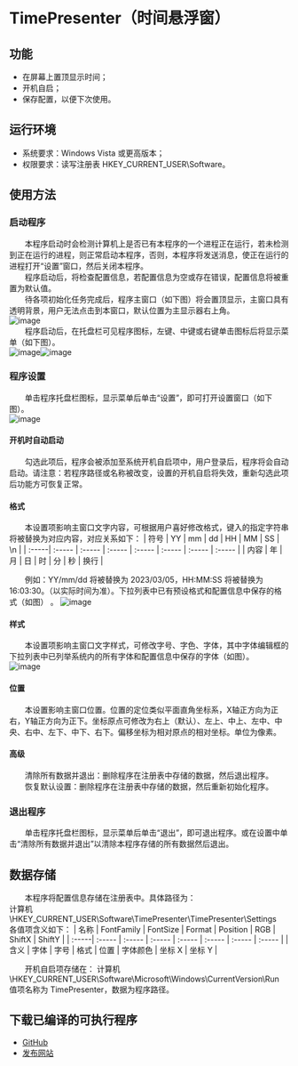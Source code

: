 # TimePresenter（时间悬浮窗）
## 功能
- 在屏幕上置顶显示时间；
- 开机自启；
- 保存配置，以便下次使用。
## 运行环境
- 系统要求：Windows Vista 或更高版本；
- 权限要求：读写注册表 HKEY_CURRENT_USER\Software。
## 使用方法
### 启动程序
&emsp;&emsp;本程序启动时会检测计算机上是否已有本程序的一个进程正在运行，若未检测到正在运行的进程，则正常启动本程序，否则，本程序将发送消息，使正在运行的进程打开“设置”窗口，然后关闭本程序。  
&emsp;&emsp;程序启动后，将检查配置信息，若配置信息为空或存在错误，配置信息将被重置为默认值。  
&emsp;&emsp;待各项初始化任务完成后，程序主窗口（如下图）将会置顶显示，主窗口具有透明背景，用户无法点击到本窗口，默认位置为主显示器右上角。  
![image](https://github.com/MCjiaozi/TimePresenter/assets/64739528/207542f1-8864-481d-a304-821a8c58e2bd)  
&emsp;&emsp;程序启动后，在托盘栏可见程序图标，左键、中键或右键单击图标后将显示菜单（如下图）。  
![image](https://github.com/MCjiaozi/TimePresenter/assets/64739528/93fc861f-864e-445d-9b7b-2c720e9a6a34)![image](https://github.com/MCjiaozi/TimePresenter/assets/64739528/479d1856-f6ee-4eb7-b914-3a5b81600ec9)
### 程序设置
&emsp;&emsp;单击程序托盘栏图标，显示菜单后单击“设置”，即可打开设置窗口（如下图）。  
![image](https://github.com/MCjiaozi/TimePresenter/assets/64739528/96562ecb-b646-4972-8de2-0c2b0beaa416)
#### 开机时自动启动
&emsp;&emsp;勾选此项后，程序会被添加至系统开机自启项中，用户登录后，程序将会自动启动。请注意：若程序路径或名称被改变，设置的开机自启将失效，重新勾选此项后功能方可恢复正常。
#### 格式
&emsp;&emsp;本设置项影响主窗口文字内容，可根据用户喜好修改格式，键入的指定字符串将被替换为对应内容，对应关系如下：
| 符号 | YY | mm | dd | HH | MM | SS | \n |
| :-----| :----- | :----- | :----- | :----- | :----- | :----- | :----- |
| 内容 | 年 | 月 | 日 | 时 | 分 | 秒 | 换行 |  

&emsp;&emsp;例如：YY/mm/dd 将被替换为 2023/03/05，HH:MM:SS 将被替换为 16:03:30。（以实际时间为准）。下拉列表中已有预设格式和配置信息中保存的格式（如图） 。 
![image](https://github.com/MCjiaozi/TimePresenter/assets/64739528/35d4bd90-a666-4b27-884c-a90b71a118a1)
#### 样式
&emsp;&emsp;本设置项影响主窗口文字样式，可修改字号、字色、字体，其中字体编辑框的下拉列表中已列举系统内的所有字体和配置信息中保存的字体（如图）。  
![image](https://github.com/MCjiaozi/TimePresenter/assets/64739528/d4bd27ad-9cf5-4e45-841d-a8effd60c7ac)
#### 位置
&emsp;&emsp;本设置影响主窗口位置。位置的定位类似平面直角坐标系，X轴正方向为正右，Y轴正方向为正下。坐标原点可修改为右上（默认）、左上、中上、左中、中央、右中、左下、中下、右下。偏移坐标为相对原点的相对坐标。单位为像素。
#### 高级
&emsp;&emsp;清除所有数据并退出：删除程序在注册表中存储的数据，然后退出程序。
&emsp;&emsp;恢复默认设置：删除程序在注册表中存储的数据，然后重新初始化程序。
### 退出程序
&emsp;&emsp;单击程序托盘栏图标，显示菜单后单击“退出”，即可退出程序。或在设置中单击“清除所有数据并退出”以清除本程序存储的所有数据然后退出。
## 数据存储
&emsp;&emsp;本程序将配置信息存储在注册表中。具体路径为：  
计算机\HKEY_CURRENT_USER\Software\TimePresenter\TimePresenter\Settings  
各值项含义如下：
| 名称 | FontFamily | FontSize | Format | Position | RGB | ShiftX | ShiftY |
| :-----| :----- | :----- | :----- | :----- | :----- | :----- | :----- |
| 含义 | 字体 | 字号 | 格式 | 位置 | 字体颜色 | 坐标 X | 坐标 Y |  

&emsp;&emsp;开机自启项存储在：
计算机\HKEY_CURRENT_USER\Software\Microsoft\Windows\CurrentVersion\Run
值项名称为 TimePresenter，数据为程序路径。
## 下载已编译的可执行程序
- [GitHub](https://github.com/MCjiaozi/TimePresenter/releases)
- [发布网站](https://www.mcjiaozi.com/TimePresenter/)
